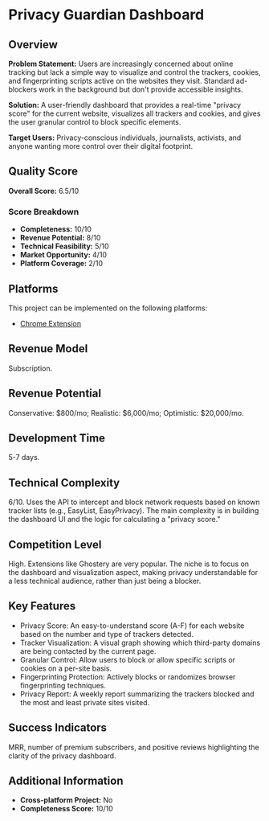 # Privacy Guardian Dashboard

## Overview
**Problem Statement:** Users are increasingly concerned about online tracking but lack a simple way to visualize and control the trackers, cookies, and fingerprinting scripts active on the websites they visit. Standard ad-blockers work in the background but don't provide accessible insights.

**Solution:** A user-friendly dashboard that provides a real-time "privacy score" for the current website, visualizes all trackers and cookies, and gives the user granular control to block specific elements.

**Target Users:** Privacy-conscious individuals, journalists, activists, and anyone wanting more control over their digital footprint.

## Quality Score
**Overall Score:** 6.5/10

### Score Breakdown
- **Completeness:** 10/10
- **Revenue Potential:** 8/10
- **Technical Feasibility:** 5/10
- **Market Opportunity:** 4/10
- **Platform Coverage:** 2/10

## Platforms
This project can be implemented on the following platforms:
- [Chrome Extension](./platforms/chrome-extension/)

## Revenue Model
Subscription.

## Revenue Potential
Conservative: $800/mo; Realistic: $6,000/mo; Optimistic: $20,000/mo.

## Development Time
5-7 days.

## Technical Complexity
6/10. Uses the API to intercept and block network requests based on known tracker lists (e.g., EasyList, EasyPrivacy). The main complexity is in building the dashboard UI and the logic for calculating a "privacy score."

## Competition Level
High. Extensions like Ghostery are very popular. The niche is to focus on the dashboard and visualization aspect, making privacy understandable for a less technical audience, rather than just being a blocker.

## Key Features
- Privacy Score: An easy-to-understand score (A-F) for each website based on the number and type of trackers detected.
- Tracker Visualization: A visual graph showing which third-party domains are being contacted by the current page.
- Granular Control: Allow users to block or allow specific scripts or cookies on a per-site basis.
- Fingerprinting Protection: Actively blocks or randomizes browser fingerprinting techniques.
- Privacy Report: A weekly report summarizing the trackers blocked and the most and least private sites visited.

## Success Indicators
MRR, number of premium subscribers, and positive reviews highlighting the clarity of the privacy dashboard.

## Additional Information
- **Cross-platform Project:** No
- **Completeness Score:** 10/10
